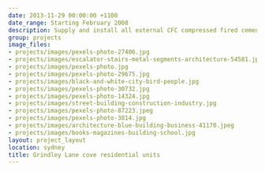 ```yaml
---
date: 2013-11-29 00:00:00 +1100
date_range: Starting February 2008
description: Supply and install all external CFC compressed fired cement system.
group: projects
image_files:
- projects/images/pexels-photo-27406.jpg
- projects/images/escalator-stairs-metal-segments-architecture-54581.jpeg
- projects/images/pexels-photo.jpg
- projects/images/pexels-photo-29675.jpg
- projects/images/black-and-white-city-bird-people.jpg
- projects/images/pexels-photo-30732.jpg
- projects/images/pexels-photo-14324.jpg
- projects/images/street-building-construction-industry.jpg
- projects/images/pexels-photo-87223.jpeg
- projects/images/pexels-photo-3814.jpg
- projects/images/architecture-blue-building-business-41170.jpeg
- projects/images/books-magazines-building-school.jpg
layout: project_layout
location: sydney
title: Grindley Lane cove residential units
---
```

